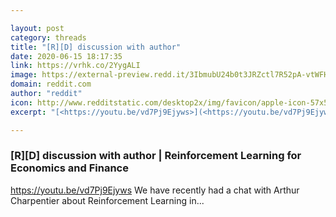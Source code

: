 ```yaml
---

layout: post
category: threads
title: "[R][D] discussion with author"
date: 2020-06-15 18:17:35
link: https://vrhk.co/2YygALI
image: https://external-preview.redd.it/3IbmubU24b0t3JRZctl7R52pA-vtWFHc8nZRcrKi0lw.jpg?width=480&height=251.308900524&auto=webp&crop=480:251.308900524,smart&s=ddb0d50bd8014ca61ec7f8c59f1c06bf0b83993f
domain: reddit.com
author: "reddit"
icon: http://www.redditstatic.com/desktop2x/img/favicon/apple-icon-57x57.png
excerpt: "[<https://youtu.be/vd7Pj9Ejyws>](<https://youtu.be/vd7Pj9Ejyws>) We have recently had a chat with Arthur Charpentier about Reinforcement Learning in..."

---
```


### [R][D] discussion with author | Reinforcement Learning for Economics and Finance

[<https://youtu.be/vd7Pj9Ejyws>](<https://youtu.be/vd7Pj9Ejyws>) We have recently had a chat with Arthur Charpentier about Reinforcement Learning in...